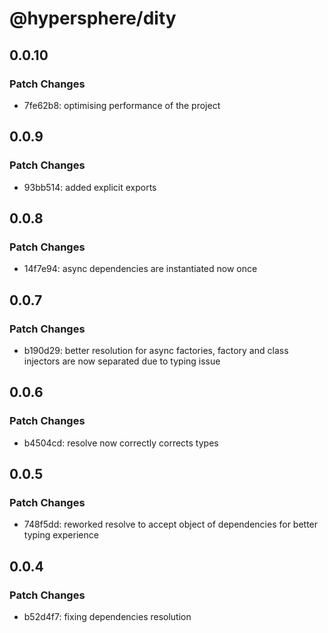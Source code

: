 # @hypersphere/dity

## 0.0.10

### Patch Changes

- 7fe62b8: optimising performance of the project

## 0.0.9

### Patch Changes

- 93bb514: added explicit exports

## 0.0.8

### Patch Changes

- 14f7e94: async dependencies are instantiated now once

## 0.0.7

### Patch Changes

- b190d29: better resolution for async factories, factory and class injectors are now separated due to typing issue

## 0.0.6

### Patch Changes

- b4504cd: resolve now correctly corrects types

## 0.0.5

### Patch Changes

- 748f5dd: reworked resolve to accept object of dependencies for better typing experience

## 0.0.4

### Patch Changes

- b52d4f7: fixing dependencies resolution
